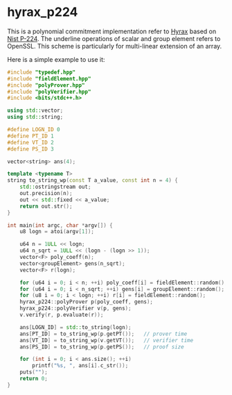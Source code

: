 # hyrax_p224
This is a polynomial commitment implementation refer to [Hyrax](https://eprint.iacr.org/2017/1132.pdf) based on [Nist P-224](https://static.googleusercontent.com/media/research.google.com/zh-CN//pubs/archive/37376.pdf). The underline operations of scalar and group element refers to OpenSSL.
This scheme is particularly for multi-linear extension of an array.

Here is a simple example to use it:
``` C++
#include "typedef.hpp"
#include "fieldElement.hpp"
#include "polyProver.hpp"
#include "polyVerifier.hpp"
#include <bits/stdc++.h>

using std::vector;
using std::string;

#define LOGN_ID 0
#define PT_ID 1
#define VT_ID 2
#define PS_ID 3

vector<string> ans(4);

template <typename T>
string to_string_wp(const T a_value, const int n = 4) {
    std::ostringstream out;
    out.precision(n);
    out << std::fixed << a_value;
    return out.str();
}

int main(int argc, char *argv[]) {
    u8 logn = atoi(argv[1]);

    u64 n = 1ULL << logn;
    u64 n_sqrt = 1ULL << (logn - (logn >> 1));
    vector<F> poly_coeff(n);
    vector<groupElement> gens(n_sqrt);
    vector<F> r(logn);

    for (u64 i = 0; i < n; ++i) poly_coeff[i] = fieldElement::random();   // the original array to be multi-linear extended
    for (u64 i = 0; i < n_sqrt; ++i) gens[i] = groupElement::random();    // the square root number of generators
    for (u8 i = 0; i < logn; ++i) r[i] = fieldElement::random();          // the evaluated point
    hyrax_p224::polyProver p(poly_coeff, gens);
    hyrax_p224::polyVerifier v(p, gens);
    v.verify(r, p.evaluate(r));

    ans[LOGN_ID] = std::to_string(logn);
    ans[PT_ID] = to_string_wp(p.getPT());   // prover time
    ans[VT_ID] = to_string_wp(v.getVT());   // verifier time
    ans[PS_ID] = to_string_wp(p.getPS());   // proof size

    for (int i = 0; i < ans.size(); ++i)
        printf("%s, ", ans[i].c_str());
    puts("");
    return 0;
}
```
